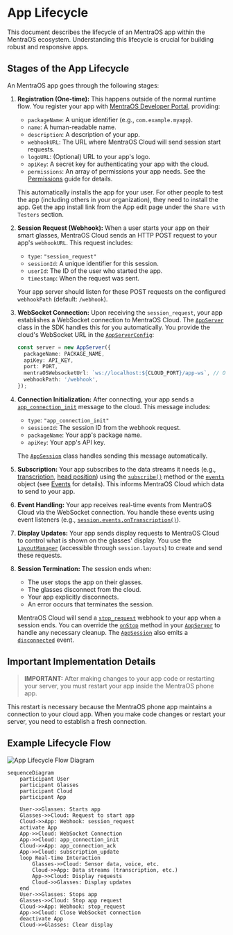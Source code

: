 # App Lifecycle


This document describes the lifecycle of an MentraOS app within the MentraOS ecosystem. Understanding this lifecycle is crucial for building robust and responsive apps.

## Stages of the App Lifecycle

An MentraOS app goes through the following stages:

1.  **Registration (One-time):**  This happens outside of the normal runtime flow. You register your app with [MentraOS Developer Portal](https://console.mentra.glass/apps), providing:
    *   `packageName`: A unique identifier (e.g., `com.example.myapp`).
    *   `name`: A human-readable name.
    *   `description`: A description of your app.
    *   `webhookURL`: The URL where MentraOS Cloud will send session start requests.
    *   `logoURL`: (Optional) URL to your app's logo.
    *   `apiKey`: A secret key for authenticating your app with the cloud.
    *   `permissions`: An array of permissions your app needs.  See the [Permissions](permissions) guide for details.

    This automatically installs the app for your user.  For other people to test the app (including others in your organization), they need to install the app.  Get the app install link from the App edit page under the `Share with Testers` section.

2.  **Session Request (Webhook):** When a user starts your app on their smart glasses, MentraOS Cloud sends an HTTP POST request to your app's `webhookURL`. This request includes:

    *   `type`: `"session_request"`
    *   `sessionId`: A unique identifier for this session.
    *   `userId`:  The ID of the user who started the app.
    *   `timestamp`: When the request was sent.

    Your app server should listen for these POST requests on the configured `webhookPath` (default: `/webhook`).

3.  **WebSocket Connection:**  Upon receiving the `session_request`, your app establishes a WebSocket connection to MentraOS Cloud. The [`AppServer`](/reference/app-server) class in the SDK handles this for you automatically. You provide the cloud's WebSocket URL in the [`AppServerConfig`](/reference/app-server#configuration):

    ```typescript
    const server = new AppServer({
      packageName: PACKAGE_NAME,
      apiKey: API_KEY,
      port: PORT,
      mentraOSWebsocketUrl: `ws://localhost:${CLOUD_PORT}/app-ws`, // Or your cloud URL
      webhookPath: '/webhook',
    });
    ```

4.  **Connection Initialization:**  After connecting, your app sends a [`app_connection_init`](/reference/interfaces/message-types#appconnectioninit) message to the cloud. This message includes:

    *   `type`: `"app_connection_init"`
    *   `sessionId`:  The session ID from the webhook request.
    *   `packageName`:  Your app's package name.
    *   `apiKey`:  Your app's API key.

    The [`AppSession`](/reference/app-session) class handles sending this message automatically.

5.  **Subscription:**  Your app subscribes to the data streams it needs (e.g., [transcription](/reference/interfaces/event-types#transcriptiondata), [head position](/reference/interfaces/event-types#headposition)) using the [`subscribe()`](/reference/app-session#subscribe) method or the [`events`](/reference/managers/event-manager) object (see [Events](./events) for details). This informs MentraOS Cloud which data to send to your app.

6.  **Event Handling:**  Your app receives real-time events from MentraOS Cloud via the WebSocket connection. You handle these events using event listeners (e.g., [`session.events.onTranscription()`](/reference/managers/event-manager#ontranscription)).

7.  **Display Updates:**  Your app sends display requests to MentraOS Cloud to control what is shown on the glasses' display. You use the [`LayoutManager`](/reference/managers/layout-manager) (accessible through `session.layouts`) to create and send these requests.

8.  **Session Termination:**  The session ends when:

    *   The user stops the app on their glasses.
    *   The glasses disconnect from the cloud.
    *   Your app explicitly disconnects.
    *   An error occurs that terminates the session.

    MentraOS Cloud will send a [`stop_request`](/reference/interfaces/webhook-types#stopwebhookrequest) webhook to your app when a session ends. You can override the [`onStop`](/reference/app-server#onstop-protected) method in your [`AppServer`](/reference/app-server) to handle any necessary cleanup. The [`AppSession`](/reference/app-session) also emits a [`disconnected`](/reference/managers/event-manager#ondisconnected) event.

## Important Implementation Details

> **IMPORTANT:** After making changes to your app code or restarting your server, you must restart your app inside the MentraOS phone app.

This restart is necessary because the MentraOS phone app maintains a connection to your cloud app. When you make code changes or restart your server, you need to establish a fresh connection.

## Example Lifecycle Flow

![App Lifecycle Flow Diagram](/img/app-lifecycle-flow.png)

```mermaid
sequenceDiagram
    participant User
    participant Glasses
    participant Cloud
    participant App

    User->>Glasses: Starts app
    Glasses->>Cloud: Request to start app
    Cloud->>App: Webhook: session_request
    activate App
    App->>Cloud: WebSocket Connection
    App->>Cloud: app_connection_init
    Cloud->>App: app_connection_ack
    App->>Cloud: subscription_update
    loop Real-time Interaction
        Glasses->>Cloud: Sensor data, voice, etc.
        Cloud->>App: Data streams (transcription, etc.)
        App->>Cloud: Display requests
        Cloud->>Glasses: Display updates
    end
    User->>Glasses: Stops app
    Glasses->>Cloud: Stop app request
    Cloud->>App: Webhook: stop_request
    App->>Cloud: Close WebSocket connection
    deactivate App
    Cloud->>Glasses: Clear display
```
